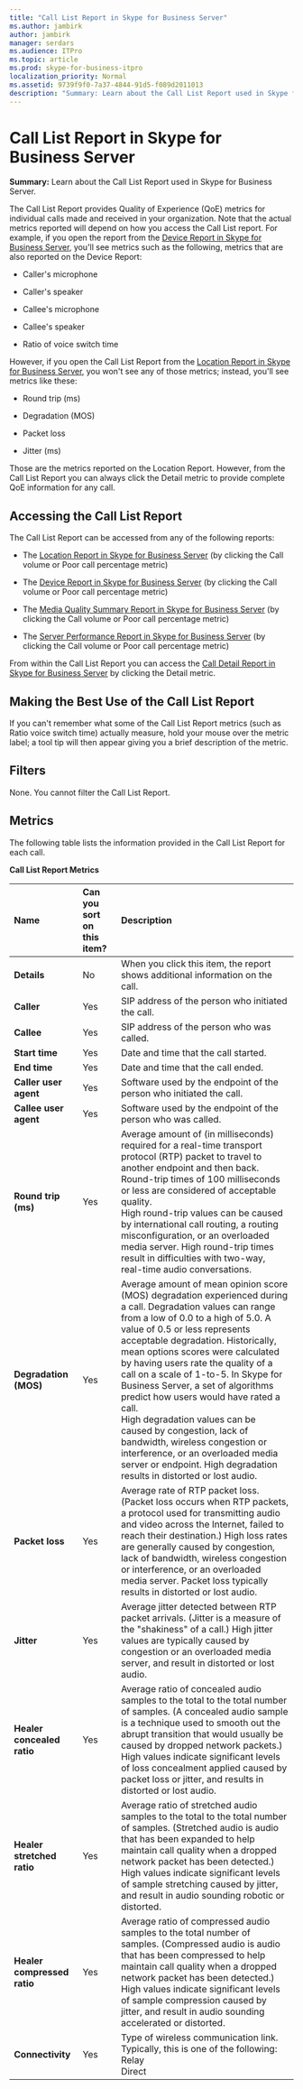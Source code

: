 ```yaml
---
title: "Call List Report in Skype for Business Server"
ms.author: jambirk
author: jambirk
manager: serdars
ms.audience: ITPro
ms.topic: article
ms.prod: skype-for-business-itpro
localization_priority: Normal
ms.assetid: 9739f9f0-7a37-4844-91d5-f089d2011013
description: "Summary: Learn about the Call List Report used in Skype for Business Server."
---
```


# Call List Report in Skype for Business Server
 
**Summary:** Learn about the Call List Report used in Skype for Business Server.
  
The Call List Report provides Quality of Experience (QoE) metrics for individual calls made and received in your organization. Note that the actual metrics reported will depend on how you access the Call List report. For example, if you open the report from the [Device Report in Skype for Business Server](device-report.md), you'll see metrics such as the following, metrics that are also reported on the Device Report:
  
- Caller's microphone
    
- Caller's speaker
    
- Callee's microphone
    
- Callee's speaker
    
- Ratio of voice switch time 
    
However, if you open the Call List Report from the [Location Report in Skype for Business Server](location-report.md), you won't see any of those metrics; instead, you'll see metrics like these:
  
- Round trip (ms)
    
- Degradation (MOS)
    
- Packet loss
    
- Jitter (ms)
    
Those are the metrics reported on the Location Report. However, from the Call List Report you can always click the Detail metric to provide complete QoE information for any call.
  
## Accessing the Call List Report

The Call List Report can be accessed from any of the following reports:
  
- The [Location Report in Skype for Business Server](location-report.md) (by clicking the Call volume or Poor call percentage metric)
    
- The [Device Report in Skype for Business Server](device-report.md) (by clicking the Call volume or Poor call percentage metric)
    
- The [Media Quality Summary Report in Skype for Business Server](summary.md) (by clicking the Call volume or Poor call percentage metric)
    
- The [Server Performance Report in Skype for Business Server](server-performance.md) (by clicking the Call volume or Poor call percentage metric)
    
From within the Call List Report you can access the [Call Detail Report in Skype for Business Server](call-detail-report.md) by clicking the Detail metric.
  
## Making the Best Use of the Call List Report

If you can't remember what some of the Call List Report metrics (such as Ratio voice switch time) actually measure, hold your mouse over the metric label; a tool tip will then appear giving you a brief description of the metric.
  
## Filters

None. You cannot filter the Call List Report.
  
## Metrics

The following table lists the information provided in the Call List Report for each call.
  
**Call List Report Metrics**

|**Name**|**Can you sort on this item?**|**Description**|
|:-----|:-----|:-----|
|**Details** <br/> |No  <br/> |When you click this item, the report shows additional information on the call.  <br/> |
|**Caller** <br/> |Yes  <br/> |SIP address of the person who initiated the call.  <br/> |
|**Callee** <br/> |Yes  <br/> |SIP address of the person who was called.  <br/> |
|**Start time** <br/> |Yes  <br/> |Date and time that the call started.  <br/> |
|**End time** <br/> |Yes  <br/> |Date and time that the call ended.  <br/> |
|**Caller user agent** <br/> |Yes  <br/> |Software used by the endpoint of the person who initiated the call.  <br/> |
|**Callee user agent** <br/> |Yes  <br/> |Software used by the endpoint of the person who was called.  <br/> |
|**Round trip (ms)** <br/> |Yes  <br/> |Average amount of (in milliseconds) required for a real-time transport protocol (RTP) packet to travel to another endpoint and then back. Round-trip times of 100 milliseconds or less are considered of acceptable quality.  <br/> High round-trip values can be caused by international call routing, a routing misconfiguration, or an overloaded media server. High round-trip times result in difficulties with two-way, real-time audio conversations.  <br/> |
|**Degradation (MOS)** <br/> |Yes  <br/> |Average amount of mean opinion score (MOS) degradation experienced during a call. Degradation values can range from a low of 0.0 to a high of 5.0. A value of 0.5 or less represents acceptable degradation. Historically, mean options scores were calculated by having users rate the quality of a call on a scale of 1-to-5. In Skype for Business Server, a set of algorithms predict how users would have rated a call.  <br/> High degradation values can be caused by congestion, lack of bandwidth, wireless congestion or interference, or an overloaded media server or endpoint. High degradation results in distorted or lost audio.  <br/> |
|**Packet loss** <br/> |Yes  <br/> |Average rate of RTP packet loss. (Packet loss occurs when RTP packets, a protocol used for transmitting audio and video across the Internet, failed to reach their destination.) High loss rates are generally caused by congestion, lack of bandwidth, wireless congestion or interference, or an overloaded media server. Packet loss typically results in distorted or lost audio.  <br/> |
|**Jitter** <br/> |Yes  <br/> |Average jitter detected between RTP packet arrivals. (Jitter is a measure of the "shakiness" of a call.) High jitter values are typically caused by congestion or an overloaded media server, and result in distorted or lost audio.  <br/> |
|**Healer concealed ratio** <br/> |Yes  <br/> |Average ratio of concealed audio samples to the total to the total number of samples. (A concealed audio sample is a technique used to smooth out the abrupt transition that would usually be caused by dropped network packets.) High values indicate significant levels of loss concealment applied caused by packet loss or jitter, and results in distorted or lost audio.  <br/> |
|**Healer stretched ratio** <br/> |Yes  <br/> |Average ratio of stretched audio samples to the total to the total number of samples. (Stretched audio is audio that has been expanded to help maintain call quality when a dropped network packet has been detected.) High values indicate significant levels of sample stretching caused by jitter, and result in audio sounding robotic or distorted.  <br/> |
|**Healer compressed ratio** <br/> |Yes  <br/> |Average ratio of compressed audio samples to the total number of samples. (Compressed audio is audio that has been compressed to help maintain call quality when a dropped network packet has been detected.) High values indicate significant levels of sample compression caused by jitter, and result in audio sounding accelerated or distorted.  <br/> |
|**Connectivity** <br/> |Yes  <br/> | Type of wireless communication link. Typically, this is one of the following: <br/>  Relay <br/>  Direct <br/> |
   

